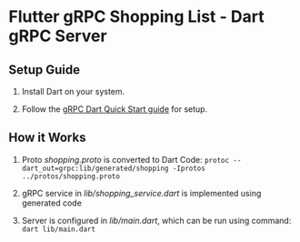# Flutter gRPC Shopping List - Dart gRPC Server

## Setup Guide

1. Install Dart on your system.

2. Follow the [gRPC Dart Quick Start guide](https://grpc.io/docs/languages/dart/quickstart/) for
   setup.

## How it Works

1. Proto *shopping.proto* is converted to Dart Code:
   `
   protoc --dart_out=grpc:lib/generated/shopping -Iprotos ../protos/shopping.proto
   `

2. gRPC service in *lib/shopping_service.dart* is implemented using generated code

3. Server is configured in *lib/main.dart*, which can be run using command:
   `dart lib/main.dart`

